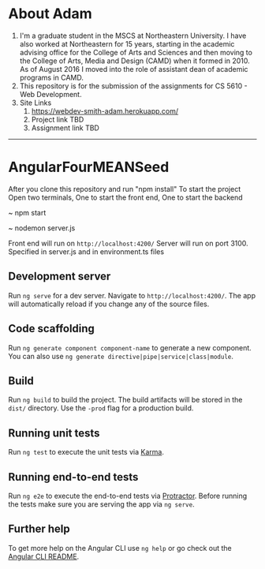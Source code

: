 # About Adam
1. I'm a graduate student in the MSCS at Northeastern University. I have also worked at Northeastern for 15 years, starting in the academic advising office for the College of Arts and Sciences and then moving to the College of Arts, Media and Design (CAMD) when it formed in 2010. As of August 2016 I moved into the role of assistant dean of academic programs in CAMD.
2. This repository is for the submission of the assignments for CS 5610 - Web Development.
3. Site Links
    1. https://webdev-smith-adam.herokuapp.com/
    2. Project link TBD
    3. Assignment link TBD

---

# AngularFourMEANSeed

After you clone this repository and run "npm install"
To start the project
Open two terminals, One to start the front end, One to start the backend

~ npm start


~ nodemon server.js

Front end will run on `http://localhost:4200/`
Server will run on port 3100. Specified in server.js and in environment.ts files







## Development server

Run `ng serve` for a dev server. Navigate to `http://localhost:4200/`. The app will automatically reload if you change any of the source files.

## Code scaffolding

Run `ng generate component component-name` to generate a new component. You can also use `ng generate directive|pipe|service|class|module`.

## Build

Run `ng build` to build the project. The build artifacts will be stored in the `dist/` directory. Use the `-prod` flag for a production build.

## Running unit tests

Run `ng test` to execute the unit tests via [Karma](https://karma-runner.github.io).

## Running end-to-end tests

Run `ng e2e` to execute the end-to-end tests via [Protractor](http://www.protractortest.org/).
Before running the tests make sure you are serving the app via `ng serve`.

## Further help

To get more help on the Angular CLI use `ng help` or go check out the [Angular CLI README](https://github.com/angular/angular-cli/blob/master/README.md).
